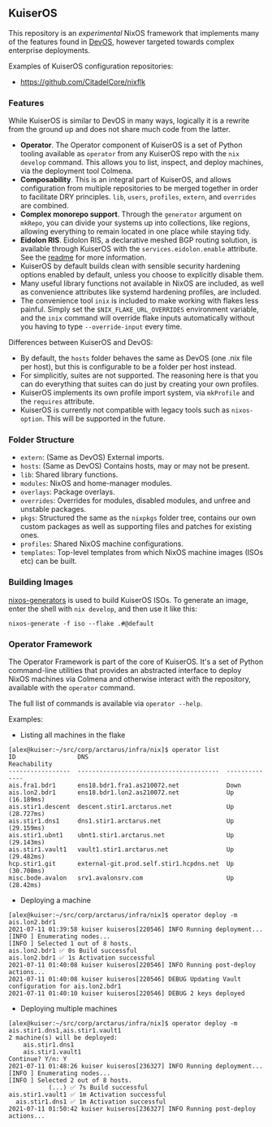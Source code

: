 ## KuiserOS

This repository is an *experimental* NixOS framework that implements many of the features found in [DevOS](https://github.com/divnix/devos), however targeted towards complex enterprise deployments.

Examples of KuiserOS configuration repositories:
  - https://github.com/CitadelCore/nixflk

### Features

While KuiserOS is similar to DevOS in many ways, logically it is a rewrite from the ground up and does not share much code from the latter.

- **Operator**. The Operator component of KuiserOS is a set of Python tooling available as `operator` from any KuiserOS repo with the `nix develop` command. This allows you to list, inspect, and deploy machines, via the deployment tool Colmena.
- **Composability**. This is an integral part of KuiserOS, and allows configuration from multiple repositories to be merged together in order to facilitate DRY principles. `lib`, `users`, `profiles`, `extern`, and `overrides` are combined.
- **Complex monorepo support**. Through the `generator` argument on `mkRepo`, you can divide your systems up into collections, like regions, allowing everything to remain located in one place while staying tidy.
- **Eidolon RIS**. Eidolon RIS, a declarative meshed BGP routing solution, is available through KuiserOS with the `services.eidolon.enable` attribute. See the [readme](./modules/services/networking/eidolon/README.md) for more information.
- KuiserOS by default builds clean with sensible security hardening options enabled by default, unless you choose to explicitly disable them.
- Many useful library functions not available in NixOS are included, as well as convenience attributes like systemd hardening profiles, are included.
- The convenience tool `inix` is included to make working with flakes less painful. Simply set the `$NIX_FLAKE_URL_OVERRIDES` environment variable, and the `inix` command will override flake inputs automatically without you having to type `--override-input` every time.

Differences between KuiserOS and DevOS:
- By default, the `hosts` folder behaves the same as DevOS (one .nix file per host), but this is configurable to be a folder per host instead.
- For simplicitly, suites are not supported. The reasoning here is that you can do everything that suites can do just by creating your own profiles.
- KuiserOS implements its own profile import system, via `mkProfile` and the `requires` attribute.
- KuiserOS is currently not compatible with legacy tools such as `nixos-option`. This will be supported in the future.

### Folder Structure

- `extern`: (Same as DevOS) External imports.
- `hosts`: (Same as DevOS) Contains hosts, may or may not be present.
- `lib`: Shared library functions.
- `modules`: NixOS and home-manager modules.
- `overlays`: Package overlays.
- `overrides`: Overrides for modules, disabled modules, and unfree and unstable packages.
- `pkgs`: Structured the same as the `nixpkgs` folder tree, contains our own custom packages as well as supporting files and patches for existing ones.
- `profiles`: Shared NixOS machine configurations.
- `templates`: Top-level templates from which NixOS machine images (ISOs etc) can be built.

### Building Images

[nixos-generators](https://github.com/nix-community/nixos-generators) is used to build KuiserOS ISOs. To generate an image, enter the shell with `nix develop`, and then use it like this:

```
nixos-generate -f iso --flake .#@default
```

### Operator Framework

The Operator Framework is part of the core of KuiserOS. It's a set of Python command-line utilities that provides an abstracted interface to deploy NixOS machines via Colmena and otherwise interact with the repository, available with the `operator` command.

The full list of commands is available via `operator --help`.

Examples:

- Listing all machines in the flake
```
[alex@kuiser:~/src/corp/arctarus/infra/nix]$ operator list
ID                 DNS                                      Reachability
-----------------  ---------------------------------------  --------------
ais.fra1.bdr1      ens18.bdr1.fra1.as210072.net             Down
ais.lon2.bdr1      ens18.bdr1.lon2.as210072.net             Up (16.189ms)
ais.stir1.descent  descent.stir1.arctarus.net               Up (28.727ms)
ais.stir1.dns1     dns1.stir1.arctarus.net                  Up (29.159ms)
ais.stir1.ubnt1    ubnt1.stir1.arctarus.net                 Up (29.143ms)
ais.stir1.vault1   vault1.stir1.arctarus.net                Up (29.482ms)
hcp.stir1.git      external-git.prod.self.stir1.hcpdns.net  Up (30.708ms)
misc.bode.avalon   srv1.avalonsrv.com                       Up (28.42ms)
```

- Deploying a machine
```
[alex@kuiser:~/src/corp/arctarus/infra/nix]$ operator deploy -m ais.lon2.bdr1
2021-07-11 01:39:58 kuiser kuiseros[220546] INFO Running deployment...
[INFO ] Enumerating nodes...
[INFO ] Selected 1 out of 8 hosts.
ais.lon2.bdr1 ✅ 0s Build successful
ais.lon2.bdr1 ✅ 1s Activation successful
2021-07-11 01:40:08 kuiser kuiseros[220546] INFO Running post-deploy actions...
2021-07-11 01:40:08 kuiser kuiseros[220546] DEBUG Updating Vault configuration for ais.lon2.bdr1
2021-07-11 01:40:10 kuiser kuiseros[220546] DEBUG 2 keys deployed
```

- Deploying multiple machines
```
[alex@kuiser:~/src/corp/arctarus/infra/nix]$ operator deploy -m ais.stir1.dns1,ais.stir1.vault1
2 machine(s) will be deployed:
    ais.stir1.dns1
    ais.stir1.vault1
Continue? Y/n: Y
2021-07-11 01:48:26 kuiser kuiseros[236327] INFO Running deployment...
[INFO ] Enumerating nodes...
[INFO ] Selected 2 out of 8 hosts.
           (...) ✅ 7s Build successful
ais.stir1.vault1 ✅ 1m Activation successful
  ais.stir1.dns1 ✅ 1m Activation successful
2021-07-11 01:50:42 kuiser kuiseros[236327] INFO Running post-deploy actions...
```
